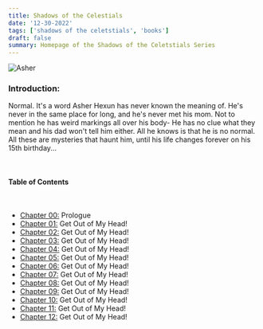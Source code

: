 ```yaml
---
title: Shadows of the Celestials 
date: '12-30-2022'
tags: ['shadows of the celetstials', 'books']
draft: false
summary: Homepage of the Shadows of the Celetstials Series
---
```


![Asher](/static/images/shadows.png)

### Introduction:

Normal. It's a word Asher Hexun has never known the meaning of. He's never in the same place for long, and he's never met his mom. Not to mention he has weird markings all over his body- He has no clue what they mean and his dad won't tell him either. All he knows is that he is no normal. All these are mysteries that haunt him, until his life changes forever on his 15th birthday...

<br />

#### Table of Contents

<br />

- [Chapter 00:](http://github.com) Prologue
- [Chapter 01:](http://github.com) Get Out of My Head!
- [Chapter 02:](http://github.com) Get Out of My Head!
- [Chapter 03:](http://github.com) Get Out of My Head!
- [Chapter 04:](http://github.com) Get Out of My Head!
- [Chapter 05:](http://github.com) Get Out of My Head!
- [Chapter 06:](http://github.com) Get Out of My Head!
- [Chapter 07:](http://github.com) Get Out of My Head!
- [Chapter 08:](http://github.com) Get Out of My Head!
- [Chapter 09:](http://github.com) Get Out of My Head!
- [Chapter 10:](http://github.com) Get Out of My Head!
- [Chapter 11:](http://github.com) Get Out of My Head!
- [Chapter 12:](http://github.com) Get Out of My Head!
